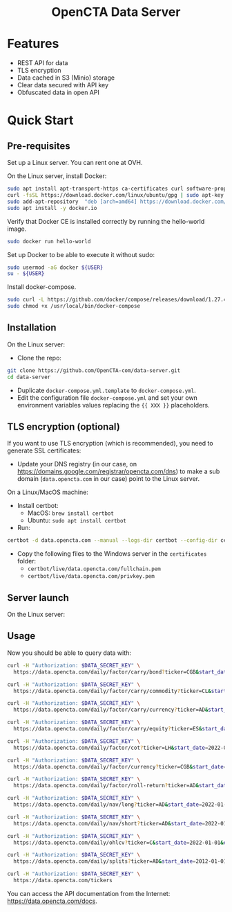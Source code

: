 <div align="center">
    <h1>OpenCTA Data Server</h1>
</div>

# Features

- REST API for data
- TLS encryption
- Data cached in S3 (Minio) storage
- Clear data secured with API key
- Obfuscated data in open API

# Quick Start

## Pre-requisites

Set up a Linux server. You can rent one at OVH.

On the Linux server, install Docker:

```bash
sudo apt install apt-transport-https ca-certificates curl software-properties-common
curl -fsSL https://download.docker.com/linux/ubuntu/gpg | sudo apt-key add -
sudo add-apt-repository  "deb [arch=amd64] https://download.docker.com/linux/ubuntu  $(lsb_release -cs) stable"
sudo apt install -y docker.io
```

Verify that Docker CE is installed correctly by running the hello-world image.

```bash
sudo docker run hello-world
```

Set up Docker to be able to execute it without sudo:

```bash
sudo usermod -aG docker ${USER}
su - ${USER}
```

Install docker-compose.

```bash
sudo curl -L https://github.com/docker/compose/releases/download/1.27.4/docker-compose-`uname -s`-`uname -m` -o /usr/local/bin/docker-compose
sudo chmod +x /usr/local/bin/docker-compose
```


## Installation

On the Linux server:

- Clone the repo:

```bash
git clone https://github.com/OpenCTA-com/data-server.git
cd data-server
```

- Duplicate `docker-compose.yml.template` to `docker-compose.yml`.
- Edit the configuration file `docker-compose.yml` and set your own environment variables values replacing the `{{ XXX }}` placeholders.


## TLS encryption (optional)

If you want to use TLS encryption (which is recommended), you need to generate SSL certificates:

- Update your DNS registry (in our case, on https://domains.google.com/registrar/opencta.com/dns) to make a sub domain (`data.opencta.com` in our case) point to the Linux server.

On a Linux/MacOS machine:

- Install certbot:
  - MacOS: `brew install certbot`
  - Ubuntu: `sudo apt install certbot` 
- Run:

```bash
certbot -d data.opencta.com --manual --logs-dir certbot --config-dir certbot --work-dir certbot --preferred-challenges dns certonly
```

- Copy the following files to the Windows server in the `certificates` folder:
  - `certbot/live/data.opencta.com/fullchain.pem`
  - `certbot/live/data.opencta.com/privkey.pem`


## Server launch

On the Linux server:



## Usage

Now you should be able to query data with:

```bash
curl -H "Authorization: $DATA_SECRET_KEY" \
  https://data.opencta.com/daily/factor/carry/bond?ticker=CGB&start_date=2022-01-01&end_date=2022-02-28

curl -H "Authorization: $DATA_SECRET_KEY" \
  https://data.opencta.com/daily/factor/carry/commodity?ticker=CL&start_date=2022-01-01&end_date=2022-02-28

curl -H "Authorization: $DATA_SECRET_KEY" \
  https://data.opencta.com/daily/factor/carry/currency?ticker=AD&start_date=2022-01-01&end_date=2022-02-28

curl -H "Authorization: $DATA_SECRET_KEY" \
  https://data.opencta.com/daily/factor/carry/equity?ticker=ES&start_date=2022-01-01&end_date=2022-02-28

curl -H "Authorization: $DATA_SECRET_KEY" \
  https://data.opencta.com/daily/factor/cot?ticker=LH&start_date=2022-01-01&end_date=2022-02-28

curl -H "Authorization: $DATA_SECRET_KEY" \
  https://data.opencta.com/daily/factor/currency?ticker=CGB&start_date=2022-01-01&end_date=2022-02-28

curl -H "Authorization: $DATA_SECRET_KEY" \
  https://data.opencta.com/daily/factor/roll-return?ticker=AD&start_date=2022-01-01&end_date=2022-02-28

curl -H "Authorization: $DATA_SECRET_KEY" \
  https://data.opencta.com/daily/nav/long?ticker=AD&start_date=2022-01-01&end_date=2022-02-28

curl -H "Authorization: $DATA_SECRET_KEY" \
  https://data.opencta.com/daily/nav/short?ticker=AD&start_date=2022-01-01&end_date=2022-02-28

curl -H "Authorization: $DATA_SECRET_KEY" \
  https://data.opencta.com/daily/ohlcv?ticker=C&start_date=2022-01-01&end_date=2022-02-28

curl -H "Authorization: $DATA_SECRET_KEY" \
  https://data.opencta.com/daily/splits?ticker=AD&start_date=2012-01-01&end_date=2022-02-28

curl -H "Authorization: $DATA_SECRET_KEY" \
  https://data.opencta.com/tickers
```

You can access the API documentation from the Internet: https://data.opencta.com/docs.


